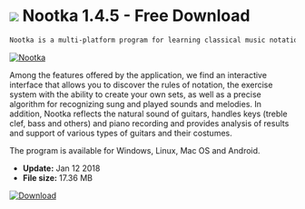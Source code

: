 # ![](https://cdn.softexe.net/static/icon/3/nootka-10707.png) Nootka 1.4.5 - Free Download

```sh
Nootka is a multi-platform program for learning classical music notation, which helps in understanding the principles of reading and writing notes and develops the ability to play and sing songs.
```
[![Nootka](https:https://tse1.mm.bing.net/th?id=OIP.YdQ26V7JhmS6jKraffdM-AHaFA&pid=Api)](https://softexe.net/win/hobbies-lifestyle/other/nootka:pRgRg.html)

Among the features offered by the application, we find an interactive interface that allows you to discover the rules of notation, the exercise system with the ability to create your own sets, as well as a precise algorithm for recognizing sung and played sounds and melodies. In addition, Nootka reflects the natural sound of guitars, handles keys (treble clef, bass and others) and piano recording and provides analysis of results and support of various types of guitars and their costumes.
 
 The program is available for Windows, Linux, Mac OS and Android.


- **Update:** Jan 12 2018
- **File size:** 17.36 MB

[![Download](https://cdn.softexe.net/static/img/download.png)](https://softexe.net/win/hobbies-lifestyle/other/nootka:pRgRg.html)

